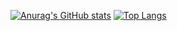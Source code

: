 [![Anurag's GitHub stats](https://github-readme-stats.vercel.app/api?username=darko5r&show_icons=true&theme=merko)](https://github.com/darko5r/github-readme-stats)
[![Top Langs](https://github-readme-stats.vercel.app/api/top-langs/?username=darko5r&layout=compact&show_icons=true&theme=merko)](https://github.com/darko5r/github-readme-stats)
